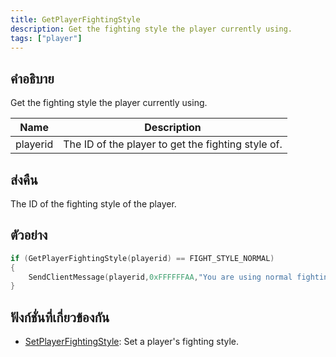```yaml
---
title: GetPlayerFightingStyle
description: Get the fighting style the player currently using.
tags: ["player"]
---
```


## คำอธิบาย

Get the fighting style the player currently using.

| Name     | Description                                        |
| -------- | -------------------------------------------------- |
| playerid | The ID of the player to get the fighting style of. |

## ส่งคืน

The ID of the fighting style of the player.

## ตัวอย่าง

```c
if (GetPlayerFightingStyle(playerid) == FIGHT_STYLE_NORMAL)
{
    SendClientMessage(playerid,0xFFFFFFAA,"You are using normal fighting style!");
}
```

## ฟังก์ชั่นที่เกี่ยวข้องกัน

- [SetPlayerFightingStyle](../functions/SetPlayerFightingStyle): Set a player's fighting style.
